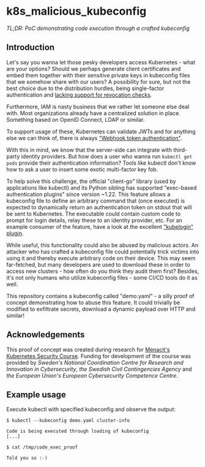 <!--
SPDX-FileCopyrightText: © 2025 Menacit AB <foss@menacit.se>
SPDX-License-Identifier: CC-BY-SA-4.0
-->

# k8s\_malicious\_kubeconfig
_TL;DR: PoC demonstrating code execution through a crafted kubeconfig_


## Introduction
Let's say you wanna let those pesky developers access Kubernetes - what are your options?
Should we perhaps generate client certificates and embed them together with their sensitive private
keys in kubeconfig files that we somehow share with our users? A possibility for sure, but not the
best choice due to the distribution hurdles, being single-factor authentication and
[lacking support for revocation checks](https://github.com/kubernetes/kubernetes/issues/18982).
  
Furthermore, IAM is nasty business that we rather let someone else deal with. Most organizations
already have a centralized solution in place. Something based on OpenID Connect, LDAP or similar.  
  
To support usage of these, Kubernetes can validate JWTs and for anything else we can think of,
there is always ["Webhook token authentication"](https://kubernetes.io/docs/reference/access-authn-authz/authentication/#webhook-token-authentication).

With this in mind, we know that the server-side can integrate with third-party identity providers.
But how does a user who wanna run `kubectl get pods` provide their authentication information?
Tools like kubectl don't know how to ask a user to insert some exotic multi-factor key fob.

To help solve this challenge, the official "client-go" library (used by applications like kubectl)
and its Python sibling has supported "exec-based authentication plugins" since version \~1.22.
This feature allows a kubeconfig file to define an arbitrary command that (once executed) is
expected to dynamically return an authentication token on stdout that will be sent to Kubernetes. 
The executable could contain custom code to prompt for login details, relay these to an identity
provider, etc. For an example consumer of the feature, have a look at the excellent
["kubelogin" plugin](https://github.com/int128/kubelogin).  
  
While useful, this functionality could also be abused by malicious actors. An attacker who has
crafted a kubeconfig file could potentially trick victims into using it and thereby execute
arbitrary code on their device. This may seem far-fetched, but many developers are used to download
these in order to access new clusters - how often do you think they audit them first?
Besides, it's not only humans who utilize kubeconfig files - some CI/CD tools do it as well.

This repository contains a kubeconfig called "demo.yaml" - a silly proof of concept demonstrating 
how to abuse this feature. It could trivially be modified to exfiltrate secrets, download a
dynamic payload over HTTP and similar!


## Acknowledgements
This proof of concept was created during research for
[Menacit's Kubernetes Security Course](https://github.com/menacit/kubernetes_security_course).
Funding for development of the course was provided by _Sweden's National Coordination Centre for
Research and Innovation in Cybersecurity_, _the Swedish Civil Contingencies Agency_ and
_the European Union's European Cybersecurity Competence Centre_.  


## Example usage
Execute kubectl with specified kubeconfig and observe the output:

```
$ kubectl --kubeconfig demo.yaml cluster-info

Code is being executed through loading of kubeconfig
[...]

$ cat /tmp/code_exec_proof

Told you so :-)
```
